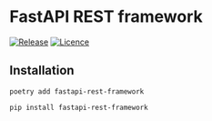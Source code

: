 # FastAPI REST framework

[![Release](https://img.shields.io/github/release/Flaiers/fastapi-rest-framework.svg)](https://github.com/Flaiers/fastapi-rest-framework/releases/latest)
[![Licence](https://img.shields.io/github/license/Flaiers/fastapi-rest-framework)](https://github.com/Flaiers/fastapi-rest-framework/blob/main/LICENSE)


## Installation

```shell
poetry add fastapi-rest-framework
```

```shell
pip install fastapi-rest-framework
```
